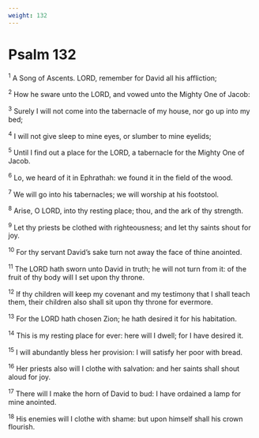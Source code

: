 ```yaml
---
weight: 132
---
```


# Psalm 132

<sup>1</sup> A Song of Ascents. LORD, remember for David all his affliction; 

<sup>2</sup> How he sware unto the LORD, and vowed unto the Mighty One of Jacob: 

<sup>3</sup> Surely I will not come into the tabernacle of my house, nor go up into my bed; 

<sup>4</sup> I will not give sleep to mine eyes, or slumber to mine eyelids; 

<sup>5</sup> Until I find out a place for the LORD, a tabernacle for the Mighty One of Jacob. 

<sup>6</sup> Lo, we heard of it in Ephrathah: we found it in the field of the wood. 

<sup>7</sup> We will go into his tabernacles; we will worship at his footstool. 

<sup>8</sup> Arise, O LORD, into thy resting place; thou, and the ark of thy strength. 

<sup>9</sup> Let thy priests be clothed with righteousness; and let thy saints shout for joy. 

<sup>10</sup> For thy servant David’s sake turn not away the face of thine anointed. 

<sup>11</sup> The LORD hath sworn unto David in truth; he will not turn from it: of the fruit of thy body will I set upon thy throne. 

<sup>12</sup> If thy children will keep my covenant and my testimony that I shall teach them, their children also shall sit upon thy throne for evermore. 

<sup>13</sup> For the LORD hath chosen Zion; he hath desired it for his habitation. 

<sup>14</sup> This is my resting place for ever: here will I dwell; for I have desired it. 

<sup>15</sup> I will abundantly bless her provision: I will satisfy her poor with bread. 

<sup>16</sup> Her priests also will I clothe with salvation: and her saints shall shout aloud for joy. 

<sup>17</sup> There will I make the horn of David to bud: I have ordained a lamp for mine anointed. 

<sup>18</sup> His enemies will I clothe with shame: but upon himself shall his crown flourish. 


